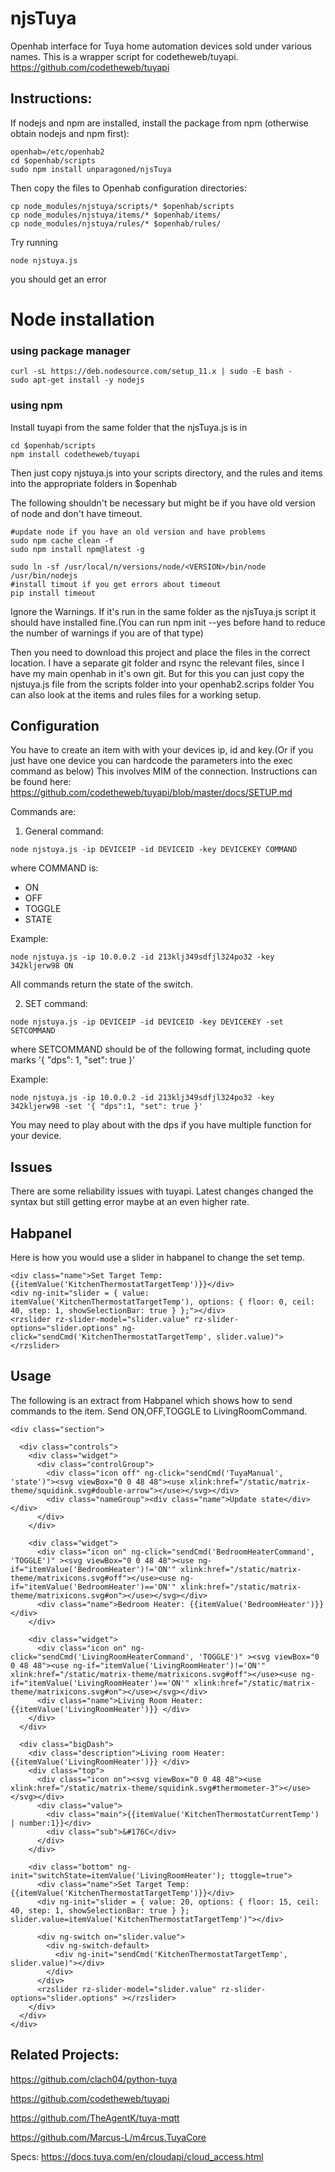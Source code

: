 # njsTuya
Openhab interface for Tuya home automation devices sold under various names. This is a wrapper script for codetheweb/tuyapi. https://github.com/codetheweb/tuyapi

## Instructions:

If nodejs and npm are installed, install the package from npm (otherwise obtain nodejs and npm first):
```
openhab=/etc/openhab2
cd $openhab/scripts
sudo npm install unparagoned/njsTuya
```

Then copy the files to Openhab configuration directories:
```
cp node_modules/njstuya/scripts/* $openhab/scripts
cp node_modules/njstuya/items/* $openhab/items/
cp node_modules/njstuya/rules/* $openhab/rules/
```

Try running
```
node njstuya.js
```
you should get an error

# Node installation
### using package manager
```
curl -sL https://deb.nodesource.com/setup_11.x | sudo -E bash -
sudo apt-get install -y nodejs
```

### using npm
Install tuyapi from the same folder that the njsTuya.js is in
```
cd $openhab/scripts
npm install codetheweb/tuyapi
```
Then just copy njstuya.js into your scripts directory, and the rules and items into the appropriate folders in $openhab

The following shouldn't be necessary but might be if you have old version of node and don't have timeout. 

```
#update node if you have an old version and have problems
sudo npm cache clean -f
sudo npm install npm@latest -g

sudo ln -sf /usr/local/n/versions/node/<VERSION>/bin/node /usr/bin/nodejs
#install timout if you get errors about timeout
pip install timeout
```
Ignore the Warnings. If it's run in the same folder as the njsTuya.js script it should have installed fine.(You can run npm init --yes before hand to reduce the number of warnings if you are of that type)

Then you need to download this project and place the files in the correct location. I have a separate git folder and rsync the relevant files, since I have my main openhab in it's own git. But for this you can just copy the njstuya.js file from the scripts folder into your openhab2.scrips folder You can also look at the items and rules files for a working setup.

## Configuration
You have to create an item with with your devices ip, id and key.(Or if you just have one device you can hardcode the parameters into the exec command as below) This involves MIM of the connection. Instructions can be found here: https://github.com/codetheweb/tuyapi/blob/master/docs/SETUP.md

Commands are:
1. General command:
```
node njstuya.js -ip DEVICEIP -id DEVICEID -key DEVICEKEY COMMAND
```

where COMMAND is:
* ON
* OFF
* TOGGLE
* STATE

Example:
```
node njstuya.js -ip 10.0.0.2 -id 213klj349sdfjl324po32 -key 342kljerw98 ON
```

All commands return the state of the switch.

2. SET command:
```
node njstuya.js -ip DEVICEIP -id DEVICEID -key DEVICEKEY -set SETCOMMAND
```

where SETCOMMAND should be of the following format, including quote marks '{ "dps": 1, "set": true }'

Example:
```
node njstuya.js -ip 10.0.0.2 -id 213klj349sdfjl324po32 -key 342kljerw98 -set '{ "dps":1, "set": true }'
```

You may need to play about with the dps if you have multiple function for your device.

## Issues
There are some reliability issues with tuyapi. Latest changes changed the syntax but still getting error maybe at an even higher rate.

## Habpanel
Here is how you would use a slider in habpanel to change the set temp.

```
<div class="name">Set Target Temp: {{itemValue('KitchenThermostatTargetTemp')}}</div>
<div ng-init="slider = { value: itemValue('KitchenThermostatTargetTemp'), options: { floor: 0, ceil: 40, step: 1, showSelectionBar: true } };"></div>
<rzslider rz-slider-model="slider.value" rz-slider-options="slider.options" ng-click="sendCmd('KitchenThermostatTargetTemp', slider.value)"></rzslider>
```
## Usage

The following is an extract from Habpanel which shows how to send commands to the item. 
Send ON,OFF,TOGGLE to LivingRoomCommand.

```
<div class="section">

  <div class="controls">
    <div class="widget">
      <div class="controlGroup">
        <div class="icon off" ng-click="sendCmd('TuyaManual', 'state')"><svg viewBox="0 0 48 48"><use xlink:href="/static/matrix-theme/squidink.svg#double-arrow"></use></svg></div>
        <div class="nameGroup"><div class="name">Update state</div></div>
      </div>
    </div>

    <div class="widget">
      <div class="icon on" ng-click="sendCmd('BedroomHeaterCommand', 'TOGGLE')" ><svg viewBox="0 0 48 48"><use ng-if="itemValue('BedroomHeater')!='ON'" xlink:href="/static/matrix-theme/matrixicons.svg#off"></use><use ng-if="itemValue('BedroomHeater')=='ON'" xlink:href="/static/matrix-theme/matrixicons.svg#on"></use></svg></div>
      <div class="name">Bedroom Heater: {{itemValue('BedroomHeater')}}</div>
    </div>

    <div class="widget">
      <div class="icon on" ng-click="sendCmd('LivingRoomHeaterCommand', 'TOGGLE')" ><svg viewBox="0 0 48 48"><use ng-if="itemValue('LivingRoomHeater')!='ON'" xlink:href="/static/matrix-theme/matrixicons.svg#off"></use><use ng-if="itemValue('LivingRoomHeater')=='ON'" xlink:href="/static/matrix-theme/matrixicons.svg#on"></use></svg></div>
      <div class="name">Living Room Heater: {{itemValue('LivingRoomHeater')}} </div>
    </div>
  </div>

  <div class="bigDash">
    <div class="description">Living room Heater: {{itemValue('LivingRoomHeater')}} </div>
    <div class="top">
      <div class="icon on"><svg viewBox="0 0 48 48"><use xlink:href="/static/matrix-theme/squidink.svg#thermometer-3"></use></svg></div>
      <div class="value">
        <div class="main">{{itemValue('KitchenThermostatCurrentTemp') | number:1}}</div>
        <div class="sub">&#176C</div>
      </div>
    </div>

    <div class="bottom" ng-init="switchState=itemValue('LivingRoomHeater'); ttoggle=true">
      <div class="name">Set Target Temp: {{itemValue('KitchenThermostatTargetTemp')}}</div>
      <div ng-init="slider = { value: 20, options: { floor: 15, ceil: 40, step: 1, showSelectionBar: true } }; slider.value=itemValue('KitchenThermostatTargetTemp')"></div>
      
      <div ng-switch on="slider.value">
        <div ng-switch-default>
          <div ng-init="sendCmd('KitchenThermostatTargetTemp', slider.value)"></div>
        </div>
      </div>
      <rzslider rz-slider-model="slider.value" rz-slider-options="slider.options" ></rzslider>
    </div>
  </div>
</div>
```

## Related Projects:
https://github.com/clach04/python-tuya

https://github.com/codetheweb/tuyapi

https://github.com/TheAgentK/tuya-mqtt

https://github.com/Marcus-L/m4rcus.TuyaCore

Specs: https://docs.tuya.com/en/cloudapi/cloud_access.html
